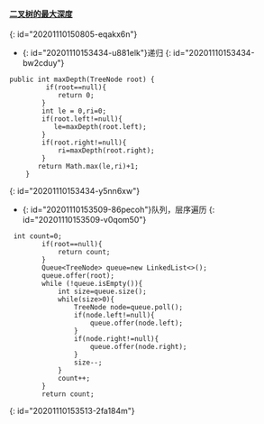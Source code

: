 #### [二叉树的最大深度](https://leetcode-cn.com/problems/maximum-depth-of-binary-tree/)
{: id="20201110150805-eqakx6n"}

* {: id="20201110153434-u881elk"}递归
{: id="20201110153434-bw2cduy"}

```
public int maxDepth(TreeNode root) {
         if(root==null){
            return 0;
        }
        int le = 0,ri=0;
        if(root.left!=null){
           le=maxDepth(root.left);
        }
        if(root.right!=null){
            ri=maxDepth(root.right);
        }
       return Math.max(le,ri)+1;
    }
```
{: id="20201110153434-y5nn6xw"}

* {: id="20201110153509-86pecoh"}队列，层序遍历
{: id="20201110153509-v0qom50"}

```
 int count=0;
        if(root==null){
            return count;
        }
        Queue<TreeNode> queue=new LinkedList<>();
        queue.offer(root);
        while (!queue.isEmpty()){
            int size=queue.size();
            while(size>0){
                TreeNode node=queue.poll();
                if(node.left!=null){
                    queue.offer(node.left);
                }
                if(node.right!=null){
                    queue.offer(node.right);
                }
                size--;
            }
            count++;
        }
        return count;
```
{: id="20201110153513-2fa184m"}
